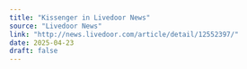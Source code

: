 ```yaml
---
title: "Kissenger in Livedoor News"
source: "Livedoor News"
link: "http://news.livedoor.com/article/detail/12552397/"
date: 2025-04-23
draft: false
---
```

